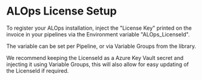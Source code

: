 # ALOps License Setup
To register your ALOps installation, inject the "License Key" printed on the invoice in your pipelines via the Environment variable "ALOps_LicenseId".

The variable can be set per Pipeline, or via Variable Groups from the library.

We recommend keeping the LicenseId as a Azure Key Vault secret and injecting it using Variable Groups, this will also allow for easy updating of the LicenseId if required.